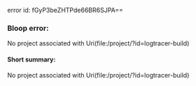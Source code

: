 error id: fGyP3beZHTPde66BR6SJPA==
### Bloop error:

No project associated with Uri(file:<WORKSPACE>/project/?id=logtracer-build)
#### Short summary: 

No project associated with Uri(file:<WORKSPACE>/project/?id=logtracer-build)